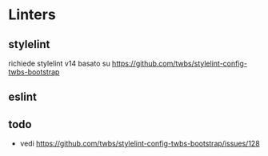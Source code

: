 # Linters

## stylelint
richiede stylelint v14
basato su https://github.com/twbs/stylelint-config-twbs-bootstrap

## eslint


## todo
* vedi https://github.com/twbs/stylelint-config-twbs-bootstrap/issues/128
